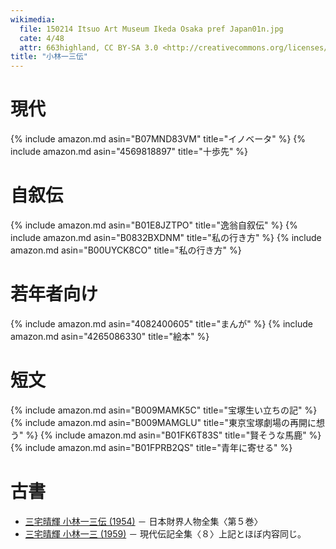 ```yaml
---
wikimedia:
  file: 150214 Itsuo Art Museum Ikeda Osaka pref Japan01n.jpg
  cate: 4/48
  attr: 663highland, CC BY-SA 3.0 <http://creativecommons.org/licenses/by-sa/3.0/>, via Wikimedia Commons
title: "小林一三伝"
---
```


# 現代

{% include amazon.md asin="B07MND83VM" title="イノベータ" %}
{% include amazon.md asin="4569818897" title="十歩先" %}


# 自叙伝

{% include amazon.md asin="B01E8JZTPO" title="逸翁自叙伝" %}
{% include amazon.md asin="B0832BXDNM" title="私の行き方" %}
{% include amazon.md asin="B00UYCK8CO" title="私の行き方" %}


# 若年者向け

{% include amazon.md asin="4082400605" title="まんが" %}
{% include amazon.md asin="4265086330" title="絵本" %}


# 短文

{% include amazon.md asin="B009MAMK5C" title="宝塚生い立ちの記" %}
{% include amazon.md asin="B009MAMGLU" title="東京宝塚劇場の再開に想う" %}
{% include amazon.md asin="B01FK6T83S" title="賢そうな馬鹿" %}
{% include amazon.md asin="B01FPRB2QS" title="青年に寄せる" %}


# 古書

* [三宅晴輝 小林一三伝 (1954)](https://amazon.jp/dp/B000JB71OI)
  － 日本財界人物全集〈第５巻〉
* [三宅晴輝 小林一三 (1959)](https://amazon.jp/dp/B000JASJSQ)
  － 現代伝記全集〈８〉上記とほぼ内容同じ。
